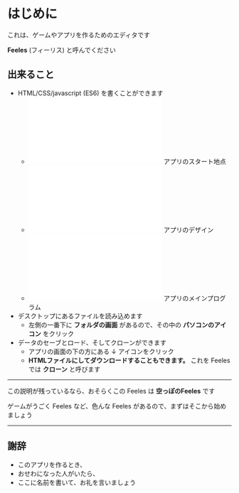 # はじめに
これは、ゲームやアプリを作るためのエディタです

**Feeles** (フィーリス) と呼んでください

## 出来ること
- HTML/CSS/javascript (ES6) を書くことができます
  - ![index.html](index.html) アプリのスタート地点
  - ![style.css](style.css) アプリのデザイン
  - ![main.js](main.js) アプリのメインプログラム
- デスクトップにあるファイルを読み込めます
  - 左側の一番下に **フォルダの画面** があるので、その中の **パソコンのアイコン** をクリック
- データのセーブとロード、そしてクローンができます
  - アプリの画面の下の方にある ↓ アイコンをクリック
  - **HTMLファイルにしてダウンロードすることもできます。** これを Feeles では **クローン** と呼びます

- - -

この説明が残っているなら、おそらくこの Feeles は **空っぽのFeeles** です

ゲームがうごく Feeles など、色んな Feeles があるので、まずはそこから始めましょう

- - -
## 謝辞
- このアプリを作るとき、
- おせわになった人がいたら、
- ここに名前を書いて、お礼を言いましょう
